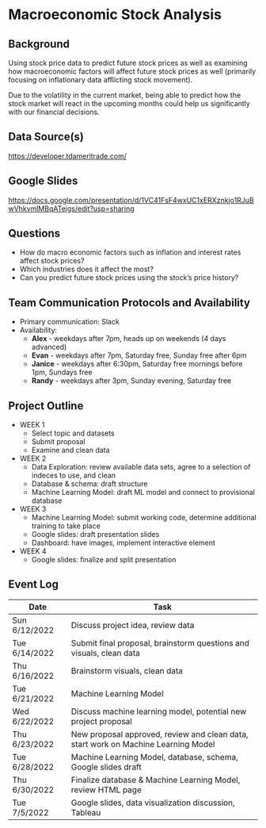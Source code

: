 # Macroeconomic Stock Analysis

## Background
Using stock price data to predict future stock prices as well as examining how macroeconomic factors will affect future stock prices as well (primarily focusing on inflationary data afflicting stock movement).

Due to the volatility in the current market, being able to predict how the stock market will react in the upcoming months could help us significantly with our financial decisions. 

## Data Source(s)
https://developer.tdameritrade.com/

## Google Slides
https://docs.google.com/presentation/d/1VC41FsF4wxUC1xERXznkjo1RJuBwVhkvmlMBqATeigs/edit?usp=sharing

## Questions
- How do macro economic factors such as inflation and interest rates affect stock prices?
- Which industries does it affect the most?
- Can you predict future stock prices using the stock’s price history?

## Team Communication Protocols and Availability
- Primary communication: Slack
- Availability:
    - **Alex** - weekdays after 7pm, heads up on weekends (4 days advanced)
    - **Evan** - weekdays after 7pm, Saturday free, Sunday free after 6pm
    - **Janice** - weekdays after 6:30pm, Saturday free mornings before 1pm, Sundays free
    - **Randy** - weekdays after 3pm, Sunday evening, Saturday free

## Project Outline
- WEEK 1
    - Select topic and datasets
    - Submit proposal
    - Examine and clean data
- WEEK 2
    - Data Exploration: review available data sets, agree to a selection of indeces to use, and clean
    - Database & schema: draft structure
    - Machine Learning Model: draft ML model and connect to provisional database
- WEEK 3
    - Machine Learning Model: submit working code, determine additional training to take place
    - Google slides: draft presentation slides
    - Dashboard: have images, implement interactive element
- WEEK 4
    - Google slides: finalize and split presentation

## Event Log

| Date | Task |
| ------------- | ------------- |
| Sun 6/12/2022  | Discuss project idea, review data |
| Tue 6/14/2022  | Submit final proposal, brainstorm questions and visuals, clean data  |
| Thu 6/16/2022  | Brainstorm visuals, clean data |
| Tue 6/21/2022  | Machine Learning Model |
| Wed 6/22/2022  | Discuss machine learning model, potential new project proposal |
| Thu 6/23/2022  | New proposal approved, review and clean data, start work on Machine Learning Model |
| Tue 6/28/2022  | Machine Learning Model, database, schema, Google slides draft |
| Thu 6/30/2022  | Finalize database & Machine Learning Model, review HTML page |
| Tue 7/5/2022  | Google slides, data visualization discussion, Tableau |
